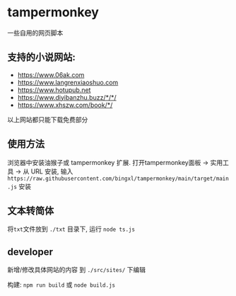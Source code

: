 # tampermonkey
一些自用的网页脚本

## 支持的小说网站:
+ https://www.06ak.com
+ https://www.langrenxiaoshuo.com
+ https://www.hotupub.net
+ https://www.diyibanzhu.buzz/*/*/
+ https://www.xhszw.com/book/*/


以上网站都只能下载免费部分

## 使用方法
浏览器中安装油猴子或 tampermonkey 扩展.
打开tampermonkey面板 -> 实用工具 -> 从 URL 安装,  输入 `https://raw.githubusercontent.com/bingxl/tampermonkey/main/target/main.js` 安装


## 文本转简体
将`txt`文件放到 `./txt` 目录下, 运行 `node ts.js`

## developer
新增/修改具体网站的内容 到 `./src/sites/` 下编辑

构建: `npm run build` 或 `node build.js`

